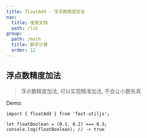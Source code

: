 ```yaml
---
title: floatAdd - 浮点数精度加法
nav:
  title: 使用文档
  path: /lib
group:
  path: /math
  title: 数学计算
  order: 12
---
```


## 浮点数精度加法

> 浮点数精度加法, 可以实现精准加法, 不会让小数失真

Demo:

```tsx | pure
import { floatAdd } from 'fast-utiljs';

let floatBoolean = (0.1, 0.2) === 0.3;
console.log(floatBoolean); // -> true
```
